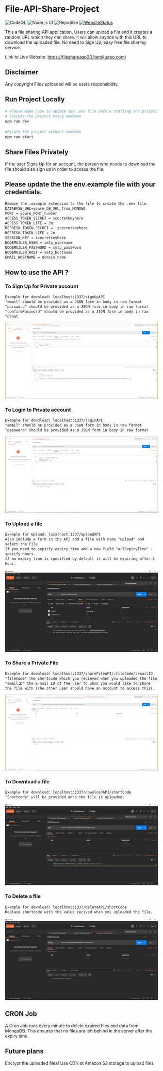 # File-API-Share-Project 
![CodeQL](https://github.com/hookFang/File-Share-Node.js-Express/workflows/CodeQL/badge.svg?branch=master) ![Node.js CI](https://github.com/hookFang/File-Share-Node.js-Express/workflows/Node.js%20CI/badge.svg?branch=master) ![RepoSize](https://img.shields.io/github/repo-size/hookFang/File-Share-Node.js-Express?label=Repo%20Size&style=plastic) [![WebsiteStatus](https://img.shields.io/website?down_color=red&label=Website%20Status&logo=website&style=plastic&up_color=light%20green&url=https%3A%2F%2Ffileshareapp20.herokuapp.com%2F)](https://fileshareapp20.herokuapp.com/)


This a file sharing API application, Users can upload a file and it creates a random URL which they can share.
It will allow anyone with this URL to download the uploaded file. No need to Sign Up, easy free file sharing service.

Link to Live Website: https://fileshareapp20.herokuapp.com/

## Disclaimer

Any copyright Files uploaded will be users responsibility.

## Run Project Locally
```sh
# Please make sure to update the .env file before starting the project
# Execute the project using nodemon
npm run dev

#Excute the project without nodemon
npm run start
```
## Share Files Privately

If the user Signs Up for an account, the person who needs to download the file should also sign up in order to access the file.

## Please update the the env.example file with your credentials.

    Remove the .example extension to the file to create the .env file.
    DATABASE_URL=youre_DB_URL_from_MONOGO
    PORT = youre_PORT_number
    ACCESS_TOKEN_SECRET = scecretkeyhere
    ACCESS_TOKEN_LIFE = 2m
    REFRESH_TOKEN_SECRET =  scecretkeyhere
    REFRESH_TOKEN_LIFE = 2m
    SESSION_KEY = scecretkeyhere
    NODEMAILER_USER = smtp_username
    NODEMAILER_PASSWORD = smtp_password
    NODEMAILER_HOST = smtp_hostname
    EMAIL_HOSTNAME = domain_name

## How to use the API ?

### To Sign Up for Private account

    Example for download: localhost:1337/signUpAPI
    "email" should be provided as a JSON form in body in raw format
    "password" should be provided as a JSON form in body in raw format
    "confirmPassword" should be provided as a JSON form in body in raw format

![Alt Text](https://github.com/hookFang/File-API-Project/blob/master/API%20Photos/Login%20API.PNG)

### To Login to Private account

    Example for download: localhost:1337/loginAPI
    "email" should be provided as a JSON form in body in raw format
    "password" should be provided as a JSON form in body in raw format

![Alt Text](https://github.com/hookFang/File-API-Project/blob/master/API%20Photos/SignUpAPI.PNG)

### To Upload a file

    Example for Upload: localhost:1337/uploadAPI
    Also include a form in the API add a file with name "upload" and select the File
    If you need to sepicfy expiry time add a new field "urlExpiryTime" - specify hours.
    If no expiry time is specified by default it will be expiring after 1 hour.

![Alt Text](https://github.com/hookFang/File-API-Project/blob/master/API%20Photos/UploadAPIExample.PNG)

### To Share a Private File

    Example for download: localhost:1337/shareFileAPI/:fileCode/:emailID
    "fileCode" the shortcode which you recieved when you uploaded the file
    "emailID" the E-mail ID of the user to whom you would like to share the file with (The other user should have an account to access this).

![Alt Text](https://github.com/hookFang/File-API-Project/blob/master/API%20Photos/ShareFileAPI.PNG)

### To Download a file

    Example for download: localhost:1337/downloadAPI/shortCode
    "Shortcode" will be provided once the file is uploaded.

![Alt Text](https://github.com/hookFang/File-API-Project/blob/master/API%20Photos/DownloadAPIExample.PNG)

### To Delete a file

    Example for download: localhost:1337/deleteAPI/shortCode
    Replace shortcode with the value recived when you uploaded the file.

![Alt Text](https://github.com/hookFang/File-API-Project/blob/master/API%20Photos/DeleteAPIExample.PNG)

## CRON Job

A Cron Job runs every minute to delete expired files and data from MongoDB. This ensures that no files are left behind in the server after the expiry time.

## Future plans

Encrypt the uploaded files!
Use CDN ot Amazon S3 storage to upload files
